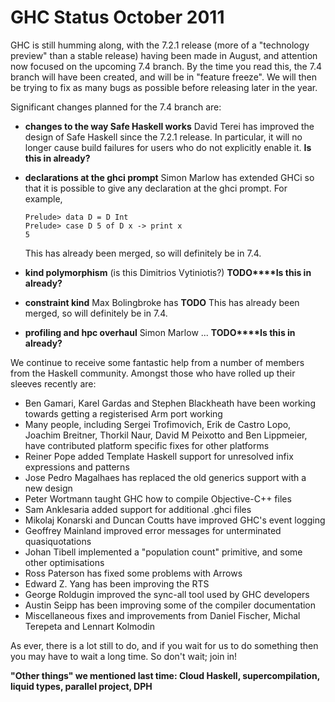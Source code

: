 # GHC Status October 2011


GHC is still humming along, with the 7.2.1 release (more of a "technology preview" than a stable release) having been made in August, and attention now focused on the upcoming 7.4 branch. By the time you read this, the 7.4 branch will have been created, and will be in "feature freeze". We will then be trying to fix as many bugs as possible before releasing later in the year.


Significant changes planned for the 7.4 branch are:

- **changes to the way Safe Haskell works** David Terei has improved the design of Safe Haskell since the 7.2.1 release. In particular, it will no longer cause build failures for users who do not explicitly enable it. **Is this in already?**

- **declarations at the ghci prompt** Simon Marlow has extended GHCi so that it is possible to give any declaration at the ghci prompt. For example,

  ```wiki
  Prelude> data D = D Int
  Prelude> case D 5 of D x -> print x
  5
  ```

  This has already been merged, so will definitely be in 7.4.

- **kind polymorphism** (is this Dimitrios Vytiniotis?) **TODO****Is this in already?**

- **constraint kind** Max Bolingbroke has **TODO**
  This has already been merged, so will definitely be in 7.4.

- **profiling and hpc overhaul** Simon Marlow ... **TODO****Is this in already?**


We continue to receive some fantastic help from a number of members from the Haskell community. Amongst those who have rolled up their sleeves recently are:

- Ben Gamari, Karel Gardas and Stephen Blackheath have been working towards getting a registerised Arm port working
- Many people, including Sergei Trofimovich, Erik de Castro Lopo, Joachim Breitner, Thorkil Naur, David M Peixotto and Ben Lippmeier, have contributed platform specific fixes for other platforms
- Reiner Pope added Template Haskell support for unresolved infix expressions and patterns
- Jose Pedro Magalhaes has replaced the old generics support with a new design
- Peter Wortmann taught GHC how to compile Objective-C++ files
- Sam Anklesaria added support for additional .ghci files
- Mikolaj Konarski and Duncan Coutts have improved GHC's event logging
- Geoffrey Mainland improved error messages for unterminated quasiquotations
- Johan Tibell implemented a "population count" primitive, and some other optimisations
- Ross Paterson has fixed some problems with Arrows
- Edward Z. Yang has been improving the RTS
- George Roldugin improved the sync-all tool used by GHC developers
- Austin Seipp has been improving some of the compiler documentation
- Miscellaneous fixes and improvements from Daniel Fischer, Michal Terepeta and Lennart Kolmodin


As ever, there is a lot still to do, and if you wait for us to do something then you may have to wait a long time. So don't wait; join in!

**"Other things" we mentioned last time: Cloud Haskell, supercompilation, liquid types, parallel project, DPH**